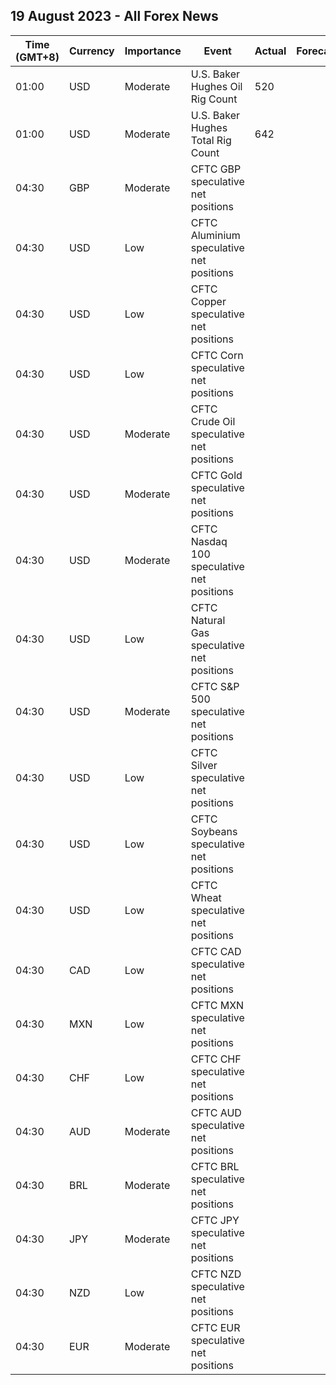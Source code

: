 ## 19 August 2023 - All Forex News

| Time (GMT+8) | Currency | Importance | Event | Actual | Forecast | Previous |
|------|----------|------------|-------|--------|----------|----------|
| 01:00 | USD | Moderate | U.S. Baker Hughes Oil Rig Count | 520 |  | 525 |
| 01:00 | USD | Moderate | U.S. Baker Hughes Total Rig Count | 642 |  | 654 |
| 04:30 | GBP | Moderate | CFTC GBP speculative net positions |  |  | 47.0K |
| 04:30 | USD | Low | CFTC Aluminium speculative net positions |  |  | 5.8K |
| 04:30 | USD | Low | CFTC Copper speculative net positions |  |  | -10.1K |
| 04:30 | USD | Low | CFTC Corn speculative net positions |  |  | 25.7K |
| 04:30 | USD | Moderate | CFTC Crude Oil speculative net positions |  |  | 255.9K |
| 04:30 | USD | Moderate | CFTC Gold speculative net positions |  |  | 143.0K |
| 04:30 | USD | Moderate | CFTC Nasdaq 100 speculative net positions |  |  | -10.9K |
| 04:30 | USD | Low | CFTC Natural Gas speculative net positions |  |  | -107.8K |
| 04:30 | USD | Moderate | CFTC S&P 500 speculative net positions |  |  | -159.6K |
| 04:30 | USD | Low | CFTC Silver speculative net positions |  |  | 13.3K |
| 04:30 | USD | Low | CFTC Soybeans speculative net positions |  |  | 83.5K |
| 04:30 | USD | Low | CFTC Wheat speculative net positions |  |  | -22.8K |
| 04:30 | CAD | Low | CFTC CAD speculative net positions |  |  | -0.6K |
| 04:30 | MXN | Low | CFTC MXN speculative net positions |  |  | 83.7K |
| 04:30 | CHF | Low | CFTC CHF speculative net positions |  |  | -5.5K |
| 04:30 | AUD | Moderate | CFTC AUD speculative net positions |  |  | -43.2K |
| 04:30 | BRL | Moderate | CFTC BRL speculative net positions |  |  | 28.0K |
| 04:30 | JPY | Moderate | CFTC JPY speculative net positions |  |  | -83.2K |
| 04:30 | NZD | Low | CFTC NZD speculative net positions |  |  | -0.4K |
| 04:30 | EUR | Moderate | CFTC EUR speculative net positions |  |  | 149.8K |
